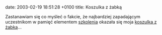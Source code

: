 date: 2003-02-19 18:51:28 +0100
title: Koszulka z żabką

Zastanawiam się co myśleć o fakcie, że najbardziej zapadającym uczestnikom w pamięć elementem [szkolenia](preaching-on 'wycinek „Preaching on”') okazała się moja [koszulka z żabką](wycinki/chastell-nie-kuma.jpg 'chastell nie kuma')…
